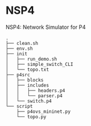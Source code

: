 # NSP4
NSP4: Network Simulator for P4

```
.
├── clean.sh
├── env.sh
├── init
│   ├── run_demo.sh
│   ├── simple_switch_CLI
│   └── topo.txt
├── p4src
│   ├── blocks
│   ├── includes
│   │   ├── headers.p4
│   │   └── parser.p4
│   └── switch.p4
└── script
    ├── p4ovs_mininet.py
    └── topo.py

```